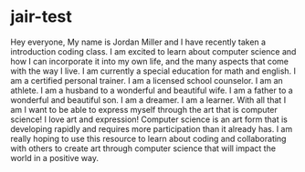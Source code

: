 # jair-test
Hey everyone, My name is Jordan Miller and I have recently taken a introduction coding class. I am excited to learn about computer science and how I can incorporate it into my own life, and the many aspects that come with the way I live. I am currently a special education for math and english. I am a certified personal trainer. I am a licensed school counselor. I am an athlete. I am a husband to a wonderful and beautiful wife. I am a father to a wonderful and beautiful son. I am a dreamer. I am a learner. With all that I am I want to be able to express myself through the art that is computer science! I love art and expression! Computer science is an art form that is developing rapidly and requires more participation than it already has. I am really hoping to use this resource to learn about coding and collaborating with others to create art through computer science that will impact the world in a positive way. 
